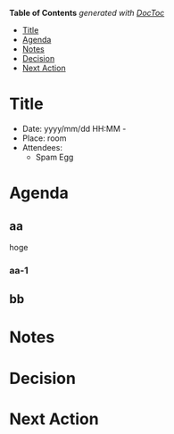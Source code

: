 <!-- START doctoc generated TOC please keep comment here to allow auto update -->
<!-- DON'T EDIT THIS SECTION, INSTEAD RE-RUN doctoc TO UPDATE -->
**Table of Contents**  *generated with [DocToc](https://github.com/thlorenz/doctoc)*

- [Title](#title)
- [Agenda](#agenda)
- [Notes](#notes)
- [Decision](#decision)
- [Next Action](#next-action)

<!-- END doctoc generated TOC please keep comment here to allow auto update -->

# Title

- Date: yyyy/mm/dd HH:MM -
- Place: room
- Attendees:
    - Spam Egg

# Agenda

## aa
hoge

### aa-1

## bb

# Notes

# Decision

# Next Action
